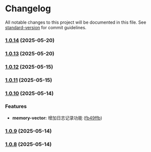 # Changelog

All notable changes to this project will be documented in this file. See [standard-version](https://github.com/conventional-changelog/standard-version) for commit guidelines.

### [1.0.14](https://github.com/nacos-group/nacos-mcp-router/compare/v1.0.13...v1.0.14) (2025-05-20)

### [1.0.13](https://github.com/nacos-group/nacos-mcp-router/compare/v1.0.12...v1.0.13) (2025-05-20)

### [1.0.12](https://github.com/nacos-group/nacos-mcp-router/compare/v1.0.11...v1.0.12) (2025-05-15)

### [1.0.11](https://github.com/nacos-group/nacos-mcp-router/compare/v1.0.10...v1.0.11) (2025-05-15)

### [1.0.10](https://github.com/nacos-group/nacos-mcp-router/compare/v1.0.9...v1.0.10) (2025-05-14)


### Features

* **memory-vector:** 增加日志记录功能 ([fb49ffb](https://github.com/nacos-group/nacos-mcp-router/commit/fb49ffb60f728bd027664785278088b7269ee3c3))

### [1.0.9](https://github.com/nacos-group/nacos-mcp-router/compare/v1.0.6...v1.0.9) (2025-05-14)

### [1.0.8](https://github.com/nacos-group/nacos-mcp-router/compare/v1.0.6...v1.0.8) (2025-05-14)

